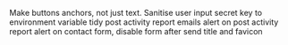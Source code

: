 Make buttons anchors, not just text.
Sanitise user input
secret key to environment variable
tidy post activity report emails
alert on post activity report
alert on contact form, disable form after send
title and favicon
